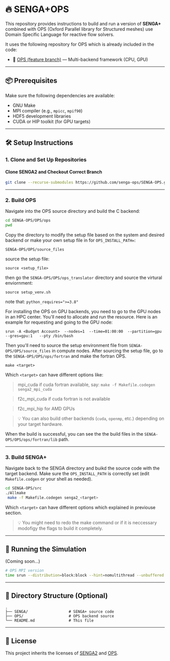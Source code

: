 # 🔥 SENGA+OPS

This repository provides instructions to build and run a version of **SENGA+** combined with OPS (Oxford Parallel library for Structured meshes) use Domain Specific Language for reactive flow solvers.

It uses the following repository for OPS which is already included in the code:

- 🔗 [OPS (feature branch)](https://github.com/OP-DSL/OPS) — Multi-backend framework (CPU, GPU)

---

## 📦 Prerequisites

Make sure the following dependencies are available:

- GNU Make
- MPI compiler (e.g., `mpicc`, `mpif90`)
- HDF5 development libraries
- CUDA or HIP toolkit (for GPU targets)

---

## 🛠️ Setup Instructions

### 1. Clone and Set Up Repositories

#### Clone SENGA2 and Checkout Correct Branch

```bash
git clone --recurse-submodules https://github.com/senga-ops/SENGA-OPS.git
```
---

### 2. Build OPS

Navigate into the OPS source directory and build the C backend:

```bash
cd SENGA-OPS/OPS/ops
pwd
```
Copy the directory to modify the setup file based on the system and desired backend or make your own setup file in for ```OPS_INSTALL_PATH=```:
```
SENGA-OPS/OPS/source_files
```
source the setup file:
```
source <setup_file>
```
then go the ```SENGA-OPS/OPS/ops_translator``` directory and source the virtural enviornment:
```
source setup_venv.sh
```
note that: ```python_requires=">=3.8"```

For installing the OPS on GPU backends, you need to go to the GPU nodes in an HPC center. You'll need to allocate and run the resource. Here is an example for requesting and going to the GPU node:
```
srun -A <Budget Account>  --nodes=1  --time=01:00:00  --partition=gpu  --gres=gpu:1   --pty /bin/bash
```
Then you'll need to source the setup environment file from ```SENGA-OPS/OPS/source_files``` in compute nodes.
After sourcing the setup file, go to the ```SENGA-OPS/OPS/ops/fortran``` and make the fortran OPS.

```
make <target>
```
Which ```<target>``` can have different options like:

> mpi_cuda if cuda fortran available, say: ```make -f Makefile.codegen senga2_mpi_cuda```

> f2c_mpi_cuda if cuda fortran is not available

> f2c_mpi_hip for AMD GPUs

> 💡 You can also build other backends (`cuda`, `openmp`, etc.) depending on your target hardware. 

When the build is successful, you can see the the build files in the ```SENGA-OPS/OPS/ops/fortran/lib``` path.

---

### 3. Build SENGA+

Navigate back to the SENGA directory and buikd the source code with the target backend. Make sure the `OPS_INSTALL_PATH` is correctly set (edit `Makefile.codgen` or your shell as needed).

```bash
cd SENGA-OPS/src
./Allmake
 make -f Makefile.codegen senga2_<target>
```

Which ```<target>``` can have different options which explained in previouse section.
> 💡 You might need to redo the make command or if it is neccessary modofigy the flags to build it completely.
---

## 🚀 Running the Simulation

(Coming soon...)


```bash
# OPS MPI version
time srun --distribution=block:block --hint=nomultithread --unbuffered --ntasks-per-node=128 --ntasks=128 ./senga2_mpi -OPS_DIAGS=2 OPS_FORCE_DECOMP_X=8 OPS_FORCE_DECOMP_Y=4 OPS_FORCE_DECOMP_Z=4 2>&1 | tee log_1node_128ranks_gnu_lumi-c_ops.txt
```

---

## 📁 Directory Structure (Optional)

```
.
├── SENGA/                  # SENGA+ source code
├── OPS/                    # OPS backend source
└── README.md               # This file
```

---

## 📄 License

This project inherits the licenses of [SENGA2](https://github.com/vishnu-ncl/SENGA2) and [OPS](https://github.com/OP-DSL/OPS).
